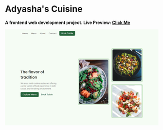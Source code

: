 # Adyasha's Cuisine

**A frontend web development project**.
**Live Preview: [Click Me](https://adyasha-s-cuisine.netlify.app/)**

![](./readmeImg/cuisine.png)


